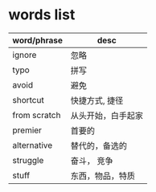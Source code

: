 # words list

| word/phrase | desc |
| ---- | ---- |
| ignore | 忽略 |
| typo | 拼写 |
| avoid | 避免 |
| shortcut | 快捷方式, 捷径 |
| from scratch | 从头开始，白手起家 |
| premier | 首要的 |
| alternative | 替代的，备选的 |
| struggle | 奋斗， 竞争|
| stuff | 东西，物品，特质 |
